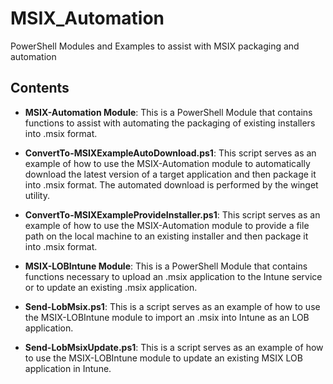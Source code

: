 # MSIX_Automation

PowerShell Modules and Examples to assist with MSIX packaging and automation

## Contents

- **MSIX-Automation Module**: This is a PowerShell Module that contains functions
to assist with automating the packaging of existing installers into .msix format.

- **ConvertTo-MSIXExampleAutoDownload.ps1**: This script serves as an example of
how to use the MSIX-Automation module to automatically download the latest version
of a target application and then package it into .msix format. The automated download
is performed by the winget utility.

- **ConvertTo-MSIXExampleProvideInstaller.ps1**: This script serves as an example of
how to use the MSIX-Automation module to provide a file path on the local machine to an
existing installer and then package it into .msix format.

- **MSIX-LOBIntune Module**: This is a PowerShell Module that contains functions
necessary to upload an .msix application to the Intune service or to update an
existing .msix application.

- **Send-LobMsix.ps1**: This is a script serves as an example of how to use the
MSIX-LOBIntune module to import an .msix into Intune as an LOB application.

- **Send-LobMsixUpdate.ps1**: This is a script serves as an example of how to use the
MSIX-LOBIntune module to update an existing MSIX LOB application in Intune.
